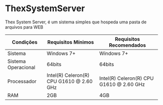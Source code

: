 # ThexSystemServer
Thex System Server, é um sistema simples que hospeda uma pasta de arquivos para WEB


| Condições | Requisitos Mínimos | Requisitos Recomendados|
|--|--|--|
| Sistema | Windows 7+ | Windows 7+
| Sistema Operacional | 64bits | 64bits |
| Processador | Intel(R) Celeron(R) CPU G1610 @ 2.60 GHz | Intel(R) Celeron(R) CPU G1610 @ 2.60 GHz |
| RAM | 2GB | 4GB
